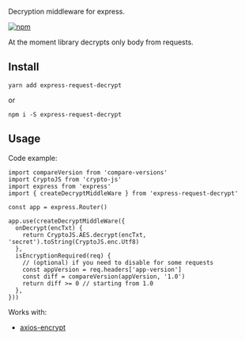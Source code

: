 
Decryption middleware for express. 

[![npm](https://img.shields.io/npm/v/express-request-decrypt)](https://www.npmjs.com/package/express-request-decrypt)

At the moment library decrypts only body from requests.

## Install

``yarn add express-request-decrypt``

or 

```npm i -S express-request-decrypt```


## Usage

Code example:

```tsx
import compareVersion from 'compare-versions'
import CryptoJS from 'crypto-js'
import express from 'express'
import { createDecryptMiddleWare } from 'express-request-decrypt'

const app = express.Router()

app.use(createDecryptMiddleWare({
  onDecrypt(encTxt) {
    return CryptoJS.AES.decrypt(encTxt, 'secret').toString(CryptoJS.enc.Utf8)
  },
  isEncryptionRequired(req) {
    // (optional) if you need to disable for some requests
    const appVersion = req.headers['app-version']
    const diff = compareVersion(appVersion, '1.0')
    return diff >= 0 // starting from 1.0
  },
}))

```


Works with:

- [axios-encrypt](https://www.npmjs.com/package/axios-encrypt)

